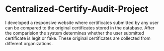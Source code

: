 # Centralized-Certify-Audit-Project
I developed a responsive website where certificates submitted by any user can be compared to the original certificates 
stored in the database. After the comparision the system determines whether the user submitted certificate is legit or fake.
These original certificates are collected from different organizations.
